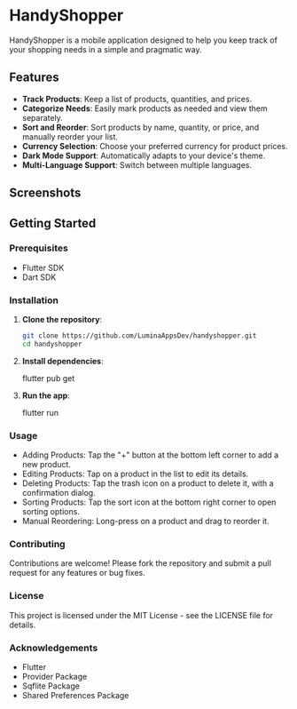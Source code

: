# HandyShopper

HandyShopper is a mobile application designed to help you keep track of your shopping needs in a simple and pragmatic way.

## Features

- **Track Products**: Keep a list of products, quantities, and prices.
- **Categorize Needs**: Easily mark products as needed and view them separately.
- **Sort and Reorder**: Sort products by name, quantity, or price, and manually reorder your list.
- **Currency Selection**: Choose your preferred currency for product prices.
- **Dark Mode Support**: Automatically adapts to your device's theme.
- **Multi-Language Support**: Switch between multiple languages.

## Screenshots

## Getting Started

### Prerequisites

- Flutter SDK
- Dart SDK

### Installation

1. **Clone the repository**:

   ```sh
   git clone https://github.com/LuminaAppsDev/handyshopper.git
   cd handyshopper

2. **Install dependencies**:

    flutter pub get

3. **Run the app**:

    flutter run

### Usage

- Adding Products: Tap the "+" button at the bottom left corner to add a new product.
- Editing Products: Tap on a product in the list to edit its details.
- Deleting Products: Tap the trash icon on a product to delete it, with a confirmation dialog.
- Sorting Products: Tap the sort icon at the bottom right corner to open sorting options.
- Manual Reordering: Long-press on a product and drag to reorder it.

### Contributing

Contributions are welcome! Please fork the repository and submit a pull request for any features or bug fixes.

### License

This project is licensed under the MIT License - see the LICENSE file for details.

### Acknowledgements

- Flutter
- Provider Package
- Sqflite Package
- Shared Preferences Package
